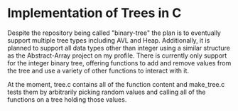 # Implementation of Trees in C
Despite the repository being called "binary-tree" the plan is to eventually support multiple tree types including AVL and Heap.
Additionally, it is planned to support all data types other than integer using a similar structure as the Abstract-Array project on my profile.
There is currently only support for the integer binary tree, offering functions to add and remove values from the tree and use a variety of other functions
to interact with it.

At the moment, tree.c contains all of the function content and make_tree.c tests them by arbitrarily picking random values and calling all of the functions on a tree holding those values.
